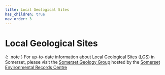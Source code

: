 ```yaml
---
title: Local Geological Sites
has_children: true
nav_order: 3
---
```


# Local Geological Sites

{: .note } For up-to-date information about Local Geological Sites (LGS) in Somerset, please visit the [Somerset Geology Group](https://www.somerc.com/specialist-groups/somerset-geology-group/) hosted by the [Somerset Environmental Records Centre](https://www.somerc.com/)
